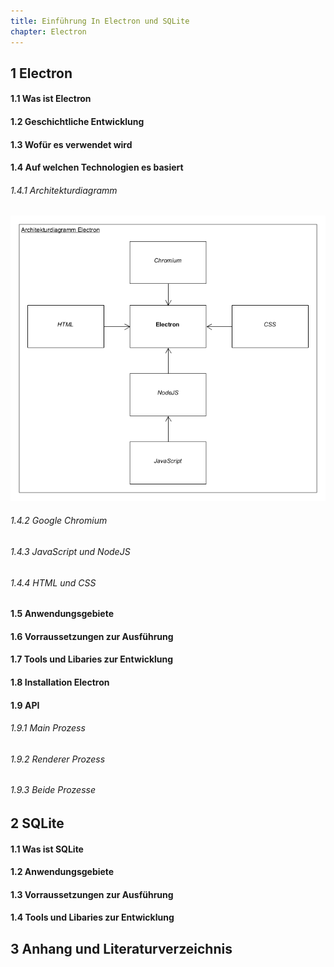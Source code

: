 ```yaml
---
title: Einführung In Electron und SQLite
chapter: Electron
---
```

## 1 Electron

#### 1.1 Was ist Electron
#### 1.2 Geschichtliche Entwicklung
#### 1.3 Wofür es verwendet wird
#### 1.4 Auf welchen Technologien es basiert
###### 1.4.1 Architekturdiagramm
![picture](./img/Architekturdiagramm_Electron.png)
###### 1.4.2 Google Chromium
###### 1.4.3 JavaScript und NodeJS
###### 1.4.4 HTML und CSS
#### 1.5 Anwendungsgebiete
#### 1.6 Vorraussetzungen zur Ausführung
#### 1.7 Tools und Libaries zur Entwicklung
#### 1.8 Installation Electron
#### 1.9 API
###### 1.9.1 Main Prozess
###### 1.9.2 Renderer Prozess
###### 1.9.3 Beide Prozesse

## 2 SQLite
#### 1.1 Was ist SQLite
#### 1.2 Anwendungsgebiete
#### 1.3 Vorraussetzungen zur Ausführung
#### 1.4 Tools und Libaries zur Entwicklung

## 3 Anhang und Literaturverzeichnis
